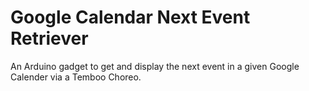 # Google Calendar Next Event Retriever

An Arduino gadget to get and display the next event in a given Google Calender via a Temboo Choreo.
